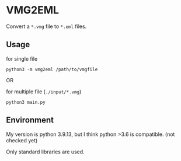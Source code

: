 # VMG2EML

Convert a `*.vmg` file to `*.eml` files.

## Usage

for single file

```
python3 -m vmg2eml /path/to/vmgfile
```

OR

for multiple file (`./input/*.vmg`)

```
python3 main.py
```

## Environment

My version is python 3.9.13, but I think python >3.6 is compatible. (not checked yet)

Only standard libraries are used.

